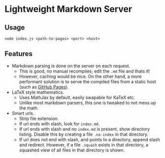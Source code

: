 # Lightweight Markdown Server


## Usage

    node index.js <path-to-pages> <port> <host>


## Features

- Markdown parsing is done on the server on each request.
  - This is good, no manual recompiles; edit the `.md` file and thats it!
  - However, caching would be nice. On the other hand, a more performant solution is to serve the compiled files from a static host (such as [GitHub Pages](https://pages.github.com/)).
- LaTeX style mathematics.
  - Uses MathJax by default, easily swapable for KaTeX etc.
  - Unlike most markdown parsers, this one is tweaked to not mess up the math.
- Smart urls.
  - Strip file extension.
  - If url ends with slash, look for `index.md`.
  - If url ends with slash and no `index.md` is present, show directory listing. Disable this by creating a file `.no-index` in that directory.
  - If url does not end with slash, and points to a directory, append slash and redirect. However, if a file `.squash` exists in that directory, a squashed view of all files in that directory is shown.
